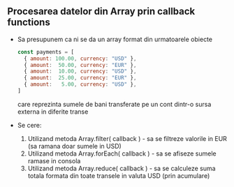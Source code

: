 ## Procesarea datelor din Array prin callback functions

* Sa presupunem ca ni se da un array format din urmatoarele obiecte

  ```js
  const payments = [
    { amount: 100.00, currency: "USD" },
    { amount:  50.00, currency: "EUR" },
    { amount:  10.00, currency: "USD" },
    { amount:  25.00, currency: "EUR" },
    { amount:   5.00, currency: "USD" },
  ]
  
  ```
  care reprezinta sumele de bani transferate pe un cont dintr-o sursa externa in diferite transe
  

* Se cere:
  1. Utilizand metoda Array.filter( callback )  - sa se filtreze valorile in EUR (sa ramana doar sumele in USD)
  2. Utilizand metoda Array.forEach( callback ) - sa se afiseze sumele ramase in consola
  3. Utilizand metoda Array.reduce( callback )  - sa se calculeze suma totala formata din toate transele in valuta USD (prin acumulare)

